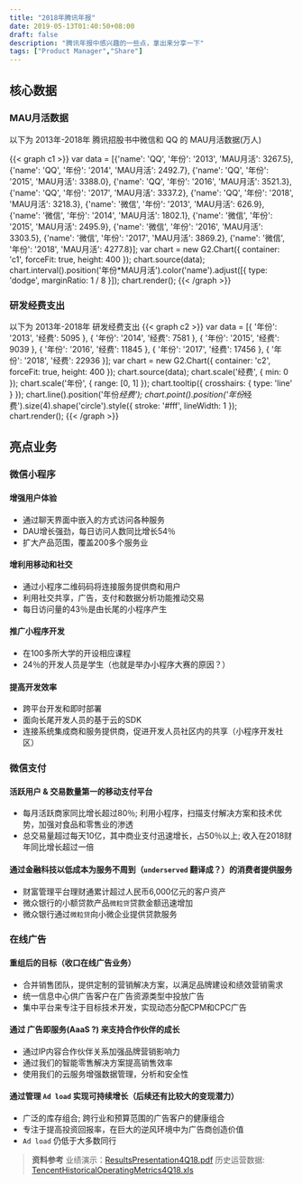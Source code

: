 ```yaml
---
title: "2018年腾讯年报"
date: 2019-05-13T01:40:50+08:00
draft: false
description: "腾讯年报中感兴趣的一些点，拿出来分享一下"
tags: ["Product Manager","Share"]
---
```

## 核心数据

### MAU月活数据

以下为 2013年-2018年 腾讯招股书中微信和 QQ 的 MAU月活数据(万人)

{{< graph c1 >}}
var data = [{'name': 'QQ', '年份': '2013', 'MAU月活': 3267.5},
 {'name': 'QQ', '年份': '2014', 'MAU月活': 2492.7},
 {'name': 'QQ', '年份': '2015', 'MAU月活': 3388.0},
 {'name': 'QQ', '年份': '2016', 'MAU月活': 3521.3},
 {'name': 'QQ', '年份': '2017', 'MAU月活': 3337.2},
 {'name': 'QQ', '年份': '2018', 'MAU月活': 3218.3},
 {'name': '微信', '年份': '2013', 'MAU月活': 626.9},
 {'name': '微信', '年份': '2014', 'MAU月活': 1802.1},
 {'name': '微信', '年份': '2015', 'MAU月活': 2495.9},
 {'name': '微信', '年份': '2016', 'MAU月活': 3303.5},
 {'name': '微信', '年份': '2017', 'MAU月活': 3869.2},
 {'name': '微信', '年份': '2018', 'MAU月活': 4277.8}];
var chart = new G2.Chart({
    container: 'c1',
    forceFit: true,
    height: 400
});
chart.source(data);
  chart.interval().position('年份*MAU月活').color('name').adjust([{
    type: 'dodge',
    marginRatio: 1 / 8
}]);
chart.render();
{{< /graph >}}

### 研发经费支出

以下为 2013年-2018年 研发经费支出
{{< graph c2 >}}
var data = [{
'年份': '2013',
'经费': 5095
}, {
'年份': '2014',
'经费': 7581
}, {
'年份': '2015',
'经费': 9039
}, {
'年份': '2016',
'经费': 11845
}, {
'年份': '2017',
'经费': 17456
}, {
'年份': '2018',
'经费': 22936
}];
var chart = new G2.Chart({
    container: 'c2',
    forceFit: true,
    height: 400
});
chart.source(data);
chart.scale('经费', {
    min: 0
});
chart.scale('年份', {
    range: [0, 1]
});
chart.tooltip({
    crosshairs: {
        type: 'line'
    }
});
chart.line().position('年份*经费');
chart.point().position('年份*经费').size(4).shape('circle').style({
    stroke: '#fff',
    lineWidth: 1
});
chart.render();
{{< /graph >}}

## 亮点业务

### 微信小程序

#### 增强用户体验

* 通过聊天界面中嵌入的方式访问各种服务
* DAU增长强劲，每日访问人数同比增长54％
* 扩大产品范围，覆盖200多个服务业

#### 增利用移动和社交

* 通过小程序二维码码将连接服务提供商和用户
* 利用社交共享，广告，支付和数据分析功能推动交易
* 每日访问量的43％是由长尾的小程序产生

#### 推广小程序开发

* 在100多所大学的开设相应课程
* 24％的开发人员是学生（也就是举办小程序大赛的原因？）

#### 提高开发效率

* 跨平台开发和即时部署
* 面向长尾开发人员的基于云的SDK
* 连接系统集成商和服务提供商，促进开发人员社区内的共享（小程序开发社区）

### 微信支付

#### 活跃用户 & 交易数量第一的移动支付平台

* 每月活跃商家同比增长超过80％; 利用小程序，扫描支付解决方案和技术优势，加强对食品和零售业的渗透
* 总交易量超过每天10亿，其中商业支付迅速增长，占50％以上; 收入在2018财年同比增长超过一倍

#### 通过金融科技以低成本为服务不周到（`underserved` 翻译成？）的消费者提供服务

* 财富管理平台理财通累计超过人民币6,000亿元的客户资产
* 微众银行的小额贷款产品`微粒贷`贷款金额迅速增加
* 微众银行通过`微粒贷`向小微企业提供贷款服务

### 在线广告

#### 重组后的目标（收口在线广告业务）

* 合并销售团队，提供定制的营销解决方案，以满足品牌建设和绩效营销需求
* 统一信息中心供广告客户在广告资源类型中投放广告
* 集中平台来专注于目标技术开发，实现动态分配CPM和CPC广告

#### 通过 广告即服务(AaaS ?) 来支持合作伙伴的成长

* 通过IP内容合作伙伴关系加强品牌营销影响力
* 通过我们的智能零售解决方案提高销售效率
* 使用我们的云服务增强数据管理，分析和安全性

#### 通过管理 `Ad load` 实现可持续增长（后续还有比较大的变现潜力）

* 广泛的库存组合; 跨行业和预算范围的广告客户的健康组合
* 专注于提高投资回报率，在巨大的逆风环境中为广告商创造价值
* `Ad load` 仍低于大多数同行

> **资料参考**
> 业绩演示：[ResultsPresentation4Q18.pdf](http://www.tencent.com/attachments/ResultsPresentation4Q18.pdf)
> 历史运营数据: [TencentHistoricalOperatingMetrics4Q18.xls](http://www.tencent.com/attachments/TencentHistoricalOperatingMetrics4Q18.xls)